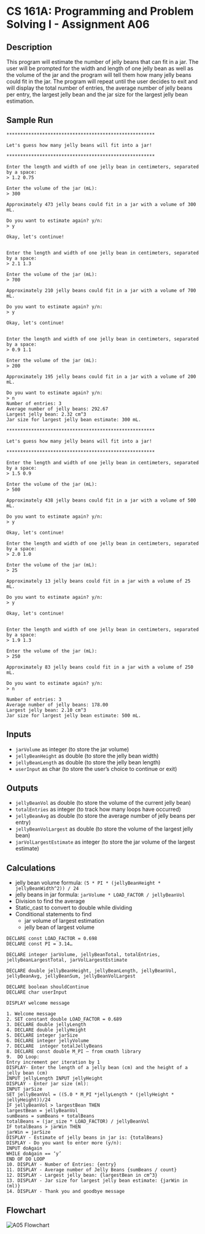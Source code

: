 # CS 161A: Programming and Problem Solving I - Assignment A06

## Description

This program will estimate the number of jelly beans that can fit in a jar. The user will be prompted for the width and length of one jelly bean as well as the volume of the jar and the program will tell them how many jelly beans could fit in the jar. The program will repeat until the user decides to exit and will display the total number of entries, the average number of jelly beans per entry, the largest jelly bean and the jar size for the largest jelly bean estimation. 

## Sample Run

```
******************************************************

Let's guess how many jelly beans will fit into a jar!

******************************************************

Enter the length and width of one jelly bean in centimeters, separated by a space:
> 1.2 0.75

Enter the volume of the jar (mL):
> 300

Approximately 473 jelly beans could fit in a jar with a volume of 300 mL.

Do you want to estimate again? y/n:
> y

Okay, let's continue!


Enter the length and width of one jelly bean in centimeters, separated by a space:
> 2.1 1.3

Enter the volume of the jar (mL):
> 700

Approximately 210 jelly beans could fit in a jar with a volume of 700 mL.

Do you want to estimate again? y/n:
> y

Okay, let's continue!


Enter the length and width of one jelly bean in centimeters, separated by a space:
> 0.9 1.1

Enter the volume of the jar (mL):
> 200

Approximately 195 jelly beans could fit in a jar with a volume of 200 mL.

Do you want to estimate again? y/n:
> n
Number of entries: 3
Average number of jelly beans: 292.67
Largest jelly bean: 2.32 cm^3
Jar size for largest jelly bean estimate: 300 mL.
```
```
******************************************************

Let's guess how many jelly beans will fit into a jar!

******************************************************

Enter the length and width of one jelly bean in centimeters, separated by a space:
> 1.5 0.9

Enter the volume of the jar (mL):
> 500

Approximately 438 jelly beans could fit in a jar with a volume of 500 mL.

Do you want to estimate again? y/n:
> y

Okay, let's continue!

Enter the length and width of one jelly bean in centimeters, separated by a space:
> 2.0 1.0

Enter the volume of the jar (mL):
> 25

Approximately 13 jelly beans could fit in a jar with a volume of 25 mL.

Do you want to estimate again? y/n:
> y

Okay, let's continue!


Enter the length and width of one jelly bean in centimeters, separated by a space:
> 1.9 1.3

Enter the volume of the jar (mL):
> 250

Approximately 83 jelly beans could fit in a jar with a volume of 250 mL.

Do you want to estimate again? y/n:
> n

Number of entries: 3
Average number of jelly beans: 178.00
Largest jelly bean: 2.10 cm^3
Jar size for largest jelly bean estimate: 500 mL.
```

## Inputs
- `jarVolume` as integer (to store the jar volume)
- `jellyBeanHeight` as double (to store the jelly bean width)
- `jellyBeanLength` as double (to store the jelly bean length)
- `userInput` as char (to store the user’s choice to continue or exit)

## Outputs
- `jellyBeanVol` as double (to store the volume of the current jelly bean)
- `totalEntries` as integer (to track how many loops have occurred)
- `jellyBeanAvg` as double (to store the average number of jelly beans per entry)
- `jellyBeanVolLargest` as double (to store the volume of the largest jelly bean)
- `jarVolLargestEstimate` as integer (to store the jar volume of the largest estimate)

## Calculations
- jelly bean volume formula: `(5 * PI * (jellyBeanHeight * jellyBeanWidth^2)) / 24`
- jelly beans in jar formula: `jarVolume * LOAD_FACTOR / jellyBeanVol`
- Division to find the average 
- Static_cast to convert to double while dividing
- Conditional statements to find 
  - jar volume of largest estimation
  - jelly bean of largest volume

```
DECLARE const LOAD_FACTOR = 0.698
DECLARE const PI = 3.14…

DECLARE integer jarVolume, jellyBeanTotal, totalEntries, jellyBeanLargestTotal, jarVolLargestEstimate

DECLARE double jellyBeanHeight, jellyBeanLength, jellyBeanVol, jellyBeanAvg, jellyBeanSum, jellyBeanVolLargest

DECLARE boolean shouldContinue
DECLARE char userInput

DISPLAY welcome message

1. Welcome message 
2. SET constant double LOAD_FACTOR = 0.689
3. DECLARE double jellyLength 
4. DECLARE double jellyHeight
5. DECLARE integer jarSize
6. DECLARE integer jellyVolume 
7. DECLARE  integer totalJellyBeans
8. DECLARE const double M_PI – from cmath library 
9.  DO Loop:
Entry increment per iteration by 1
DISPLAY- Enter the length of a jelly bean (cm) and the height of a jelly bean (cm)  
INPUT jellyLength INPUT jellyHeight
DISPLAY - Enter jar size (ml):
INPUT jarSize
SET jellyBeanVol = ((5.0 * M_PI *jellyLength * (jellyHeight * jellyHeight))/24 
IF jellyBeanVol > largestBean THEN
largestBean = jellyBeanVol
sumBeans = sumBeans + totalBeans
totalBeans = (jar_size * LOAD_FACTOR) / jellyBeanVol
IF totalBeans > jarWin THEN 
jarWin = jarSize
DISPLAY - Estimate of jelly beans in jar is: {totalBeans} 
DISPLAY - Do you want to enter more (y/n):
INPUT doAgain
WHILE doAgain == ‘y’
END OF DO LOOP
10. DISPLAY - Number of Entries: {entry}
11. DISPLAY - Average number of Jelly Beans {sumBeans / count}
12. DISPLAY - Largest jelly bean: {largestBean in cm^3}
13. DISPLAY - Jar size for largest jelly bean estimate: {jarWin in (ml)}
14. DISPLAY - Thank you and goodbye message

```

## Flowchart
![A05 Flowchart](./flowchart.png)
